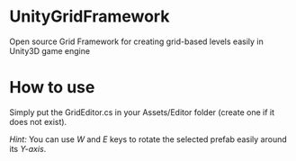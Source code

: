 # UnityGridFramework
Open source Grid Framework for creating grid-based levels easily in Unity3D game engine

# How to use
Simply put the GridEditor.cs in your Assets/Editor folder (create one if it does not exist).

*Hint:* You can use *W* and *E* keys to rotate the selected prefab easily around its *Y-axis*.
